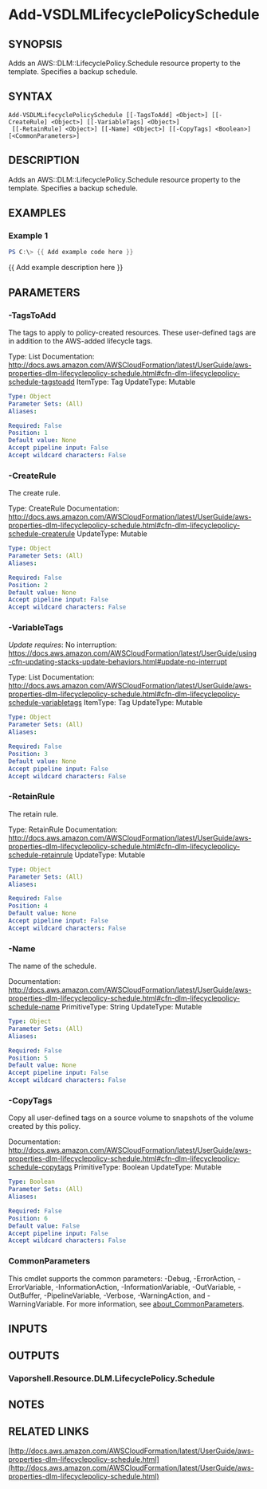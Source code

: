 # Add-VSDLMLifecyclePolicySchedule

## SYNOPSIS
Adds an AWS::DLM::LifecyclePolicy.Schedule resource property to the template.
Specifies a backup schedule.

## SYNTAX

```
Add-VSDLMLifecyclePolicySchedule [[-TagsToAdd] <Object>] [[-CreateRule] <Object>] [[-VariableTags] <Object>]
 [[-RetainRule] <Object>] [[-Name] <Object>] [[-CopyTags] <Boolean>] [<CommonParameters>]
```

## DESCRIPTION
Adds an AWS::DLM::LifecyclePolicy.Schedule resource property to the template.
Specifies a backup schedule.

## EXAMPLES

### Example 1
```powershell
PS C:\> {{ Add example code here }}
```

{{ Add example description here }}

## PARAMETERS

### -TagsToAdd
The tags to apply to policy-created resources.
These user-defined tags are in addition to the AWS-added lifecycle tags.

Type: List
Documentation: http://docs.aws.amazon.com/AWSCloudFormation/latest/UserGuide/aws-properties-dlm-lifecyclepolicy-schedule.html#cfn-dlm-lifecyclepolicy-schedule-tagstoadd
ItemType: Tag
UpdateType: Mutable

```yaml
Type: Object
Parameter Sets: (All)
Aliases:

Required: False
Position: 1
Default value: None
Accept pipeline input: False
Accept wildcard characters: False
```

### -CreateRule
The create rule.

Type: CreateRule
Documentation: http://docs.aws.amazon.com/AWSCloudFormation/latest/UserGuide/aws-properties-dlm-lifecyclepolicy-schedule.html#cfn-dlm-lifecyclepolicy-schedule-createrule
UpdateType: Mutable

```yaml
Type: Object
Parameter Sets: (All)
Aliases:

Required: False
Position: 2
Default value: None
Accept pipeline input: False
Accept wildcard characters: False
```

### -VariableTags
*Update requires*: No interruption: https://docs.aws.amazon.com/AWSCloudFormation/latest/UserGuide/using-cfn-updating-stacks-update-behaviors.html#update-no-interrupt

Type: List
Documentation: http://docs.aws.amazon.com/AWSCloudFormation/latest/UserGuide/aws-properties-dlm-lifecyclepolicy-schedule.html#cfn-dlm-lifecyclepolicy-schedule-variabletags
ItemType: Tag
UpdateType: Mutable

```yaml
Type: Object
Parameter Sets: (All)
Aliases:

Required: False
Position: 3
Default value: None
Accept pipeline input: False
Accept wildcard characters: False
```

### -RetainRule
The retain rule.

Type: RetainRule
Documentation: http://docs.aws.amazon.com/AWSCloudFormation/latest/UserGuide/aws-properties-dlm-lifecyclepolicy-schedule.html#cfn-dlm-lifecyclepolicy-schedule-retainrule
UpdateType: Mutable

```yaml
Type: Object
Parameter Sets: (All)
Aliases:

Required: False
Position: 4
Default value: None
Accept pipeline input: False
Accept wildcard characters: False
```

### -Name
The name of the schedule.

Documentation: http://docs.aws.amazon.com/AWSCloudFormation/latest/UserGuide/aws-properties-dlm-lifecyclepolicy-schedule.html#cfn-dlm-lifecyclepolicy-schedule-name
PrimitiveType: String
UpdateType: Mutable

```yaml
Type: Object
Parameter Sets: (All)
Aliases:

Required: False
Position: 5
Default value: None
Accept pipeline input: False
Accept wildcard characters: False
```

### -CopyTags
Copy all user-defined tags on a source volume to snapshots of the volume created by this policy.

Documentation: http://docs.aws.amazon.com/AWSCloudFormation/latest/UserGuide/aws-properties-dlm-lifecyclepolicy-schedule.html#cfn-dlm-lifecyclepolicy-schedule-copytags
PrimitiveType: Boolean
UpdateType: Mutable

```yaml
Type: Boolean
Parameter Sets: (All)
Aliases:

Required: False
Position: 6
Default value: False
Accept pipeline input: False
Accept wildcard characters: False
```

### CommonParameters
This cmdlet supports the common parameters: -Debug, -ErrorAction, -ErrorVariable, -InformationAction, -InformationVariable, -OutVariable, -OutBuffer, -PipelineVariable, -Verbose, -WarningAction, and -WarningVariable. For more information, see [about_CommonParameters](http://go.microsoft.com/fwlink/?LinkID=113216).

## INPUTS

## OUTPUTS

### Vaporshell.Resource.DLM.LifecyclePolicy.Schedule
## NOTES

## RELATED LINKS

[http://docs.aws.amazon.com/AWSCloudFormation/latest/UserGuide/aws-properties-dlm-lifecyclepolicy-schedule.html](http://docs.aws.amazon.com/AWSCloudFormation/latest/UserGuide/aws-properties-dlm-lifecyclepolicy-schedule.html)

